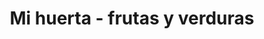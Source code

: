 ---
title: "Mi huerta - frutas y verduras"
url: /loja-ecuador/mi-huerta-frutas-y-verduras/
shop: Gemüse & Obst
---